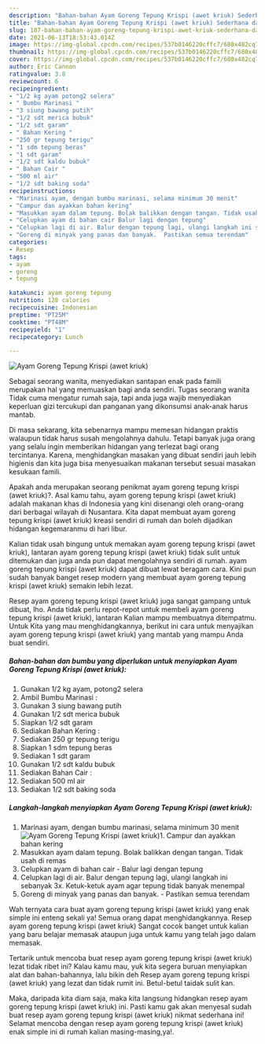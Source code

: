 ```yaml
---
description: "Bahan-bahan Ayam Goreng Tepung Krispi (awet kriuk) Sederhana dan Mudah Dibuat"
title: "Bahan-bahan Ayam Goreng Tepung Krispi (awet kriuk) Sederhana dan Mudah Dibuat"
slug: 187-bahan-bahan-ayam-goreng-tepung-krispi-awet-kriuk-sederhana-dan-mudah-dibuat
date: 2021-06-13T18:53:43.014Z
image: https://img-global.cpcdn.com/recipes/537b0146220cffc7/680x482cq70/ayam-goreng-tepung-krispi-awet-kriuk-foto-resep-utama.jpg
thumbnail: https://img-global.cpcdn.com/recipes/537b0146220cffc7/680x482cq70/ayam-goreng-tepung-krispi-awet-kriuk-foto-resep-utama.jpg
cover: https://img-global.cpcdn.com/recipes/537b0146220cffc7/680x482cq70/ayam-goreng-tepung-krispi-awet-kriuk-foto-resep-utama.jpg
author: Eric Cannon
ratingvalue: 3.8
reviewcount: 6
recipeingredient:
- "1/2 kg ayam potong2 selera"
- " Bumbu Marinasi "
- "3 siung bawang putih"
- "1/2 sdt merica bubuk"
- "1/2 sdt garam"
- " Bahan Kering "
- "250 gr tepung terigu"
- "1 sdm tepung beras"
- "1 sdt garam"
- "1/2 sdt kaldu bubuk"
- " Bahan Cair "
- "500 ml air"
- "1/2 sdt baking soda"
recipeinstructions:
- "Marinasi ayam, dengan bumbu marinasi, selama minimum 30 menit"
- "Campur dan ayakkan bahan kering"
- "Masukkan ayam dalam tepung. Bolak balikkan dengan tangan. Tidak usah di remas"
- "Celupkan ayam di bahan cair Balur lagi dengan tepung"
- "Celupkan lagi di air. Balur dengan tepung lagi, ulangi langkah ini sebanyak 3x. Ketuk-ketuk ayam agar tepung tidak banyak menempal"
- "Goreng di minyak yang panas dan banyak.  Pastikan semua terendam"
categories:
- Resep
tags:
- ayam
- goreng
- tepung

katakunci: ayam goreng tepung 
nutrition: 128 calories
recipecuisine: Indonesian
preptime: "PT25M"
cooktime: "PT48M"
recipeyield: "1"
recipecategory: Lunch

---
```



![Ayam Goreng Tepung Krispi (awet kriuk)](https://img-global.cpcdn.com/recipes/537b0146220cffc7/680x482cq70/ayam-goreng-tepung-krispi-awet-kriuk-foto-resep-utama.jpg)

Sebagai seorang wanita, menyediakan santapan enak pada famili merupakan hal yang memuaskan bagi anda sendiri. Tugas seorang  wanita Tidak cuma mengatur rumah saja, tapi anda juga wajib menyediakan keperluan gizi tercukupi dan panganan yang dikonsumsi anak-anak harus mantab.

Di masa  sekarang, kita sebenarnya mampu memesan hidangan praktis walaupun tidak harus susah mengolahnya dahulu. Tetapi banyak juga orang yang selalu ingin memberikan hidangan yang terlezat bagi orang tercintanya. Karena, menghidangkan masakan yang dibuat sendiri jauh lebih higienis dan kita juga bisa menyesuaikan makanan tersebut sesuai masakan kesukaan famili. 



Apakah anda merupakan seorang penikmat ayam goreng tepung krispi (awet kriuk)?. Asal kamu tahu, ayam goreng tepung krispi (awet kriuk) adalah makanan khas di Indonesia yang kini disenangi oleh orang-orang dari berbagai wilayah di Nusantara. Kita dapat membuat ayam goreng tepung krispi (awet kriuk) kreasi sendiri di rumah dan boleh dijadikan hidangan kegemaranmu di hari libur.

Kalian tidak usah bingung untuk memakan ayam goreng tepung krispi (awet kriuk), lantaran ayam goreng tepung krispi (awet kriuk) tidak sulit untuk ditemukan dan juga anda pun dapat mengolahnya sendiri di rumah. ayam goreng tepung krispi (awet kriuk) dapat dibuat lewat beragam cara. Kini pun sudah banyak banget resep modern yang membuat ayam goreng tepung krispi (awet kriuk) semakin lebih lezat.

Resep ayam goreng tepung krispi (awet kriuk) juga sangat gampang untuk dibuat, lho. Anda tidak perlu repot-repot untuk membeli ayam goreng tepung krispi (awet kriuk), lantaran Kalian mampu membuatnya ditempatmu. Untuk Kita yang mau menghidangkannya, berikut ini cara untuk menyajikan ayam goreng tepung krispi (awet kriuk) yang mantab yang mampu Anda buat sendiri.

<!--inarticleads1-->

##### Bahan-bahan dan bumbu yang diperlukan untuk menyiapkan Ayam Goreng Tepung Krispi (awet kriuk):

1. Gunakan 1/2 kg ayam, potong2 selera
1. Ambil  Bumbu Marinasi :
1. Gunakan 3 siung bawang putih
1. Gunakan 1/2 sdt merica bubuk
1. Siapkan 1/2 sdt garam
1. Sediakan  Bahan Kering :
1. Sediakan 250 gr tepung terigu
1. Siapkan 1 sdm tepung beras
1. Sediakan 1 sdt garam
1. Gunakan 1/2 sdt kaldu bubuk
1. Sediakan  Bahan Cair :
1. Sediakan 500 ml air
1. Sediakan 1/2 sdt baking soda




<!--inarticleads2-->

##### Langkah-langkah menyiapkan Ayam Goreng Tepung Krispi (awet kriuk):

1. Marinasi ayam, dengan bumbu marinasi, selama minimum 30 menit
<img src="https://img-global.cpcdn.com/steps/f6571b36b1402217/160x128cq70/ayam-goreng-tepung-krispi-awet-kriuk-langkah-memasak-1-foto.jpg" alt="Ayam Goreng Tepung Krispi (awet kriuk)">1. Campur dan ayakkan bahan kering
1. Masukkan ayam dalam tepung. Bolak balikkan dengan tangan. Tidak usah di remas
1. Celupkan ayam di bahan cair - Balur lagi dengan tepung
1. Celupkan lagi di air. Balur dengan tepung lagi, ulangi langkah ini sebanyak 3x. Ketuk-ketuk ayam agar tepung tidak banyak menempal
1. Goreng di minyak yang panas dan banyak.  - Pastikan semua terendam




Wah ternyata cara buat ayam goreng tepung krispi (awet kriuk) yang enak simple ini enteng sekali ya! Semua orang dapat menghidangkannya. Resep ayam goreng tepung krispi (awet kriuk) Sangat cocok banget untuk kalian yang baru belajar memasak ataupun juga untuk kamu yang telah jago dalam memasak.

Tertarik untuk mencoba buat resep ayam goreng tepung krispi (awet kriuk) lezat tidak ribet ini? Kalau kamu mau, yuk kita segera buruan menyiapkan alat dan bahan-bahannya, lalu bikin deh Resep ayam goreng tepung krispi (awet kriuk) yang lezat dan tidak rumit ini. Betul-betul taidak sulit kan. 

Maka, daripada kita diam saja, maka kita langsung hidangkan resep ayam goreng tepung krispi (awet kriuk) ini. Pasti kamu gak akan menyesal sudah buat resep ayam goreng tepung krispi (awet kriuk) nikmat sederhana ini! Selamat mencoba dengan resep ayam goreng tepung krispi (awet kriuk) enak simple ini di rumah kalian masing-masing,ya!.

